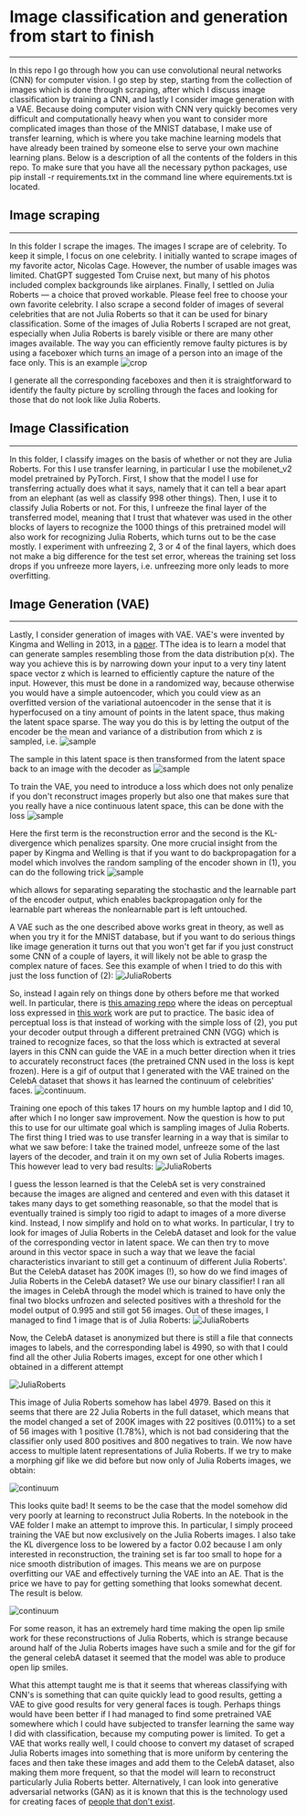 # Image classification and generation from start to finish
---
In this repo I go through how you can use convolutional neural networks (CNN) for computer vision. I go step by step, starting from the collection of images which is done through scraping, after which I discuss image classification by training a CNN, and lastly I consider image generation with a VAE. Because doing computer vision with CNN very quickly becomes very difficult and computationally heavy when you want to consider more complicated images than those of the MNIST database, I make use of transfer learning, which is where you take machine learning models that have already been trained by someone else to serve your own machine learning plans. Below is a description of all the contents of the folders in this repo. To make sure that you have all the necessary python packages, use pip install -r requirements.txt in the command line where equirements.txt is located. 
## Image scraping
---
In this folder I scrape the images. The images I scrape are of celebrity. To keep it simple, I focus on one celebrity. I initially wanted to scrape images of my favorite actor, Nicolas Cage. However, the number of usable images was limited. ChatGPT suggested Tom Cruise next, but many of his photos included complex backgrounds like airplanes. Finally, I settled on Julia Roberts — a choice that proved workable. Please feel free to choose your own favorite celebrity. I also scrape a second folder of images of several celebrities that are not Julia Roberts so that it can be used for binary classification. Some of the images of Julia Roberts I scraped are not great, especially when Julia Roberts is barely visible or there are many other images available. The way you can efficiently remove faulty pictures is by using a faceboxer which turns an image of a person into an image of the face only. This is an example
![crop](scraping/roberts_images/crop/julia_roberts_01.jpg)

I generate all the corresponding faceboxes and then it is straightforward to identify the faulty picture by scrolling through the faces and looking for those that do not look like Julia Roberts. 
## Image Classification
---
In this folder, I classify images on the basis of whether or not they are Julia Roberts. For this I use transfer learning, in particular I use the mobilenet_v2 model pretrained by PyTorch. First, I show that the model I use for transferring actually does what it says, namely that it can tell a bear apart from an elephant (as well as classify 998 other things). Then, I use it to classify Julia Roberts or not. For this, I unfreeze the final layer of the transferred model, meaning that I trust that whatever was used in the other blocks of layers to recognize the 1000 things of this pretrained model will also work for recognizing Julia Roberts, which turns out to be the case mostly. I experiment with unfreezing 2, 3 or 4 of the final layers, which does not make a big difference for the test set error, whereas the training set loss drops if you unfreeze more layers, i.e. unfreezing more only leads to more overfitting.

## Image Generation (VAE)
---
Lastly, I consider generation of images with VAE. VAE's were invented by Kingma and Welling in 2013, in a [paper](https://arxiv.org/abs/1312.6114). TThe idea is to learn a model that can generate samples resembling those from the data distribution p(x). The way you achieve this is by narrowing down your input to a very tiny latent space vector z which is learned to efficiently capture the nature of the input. However, this must be done in a randomized way, because otherwise you would have a simple autoencoder, which you could view as an overfitted version of the variational autoencoder in the sense that it is hyperfocused on a tiny amount of points in the latent space, thus making the latent space sparse. The way you do this is by letting the output of the encoder be the mean and variance of a distribution from which z is sampled, i.e. 
![sample](assets/sample.JPG)

The sample in this latent space is then transformed from the latent space back to an image with the decoder as
![sample](assets/decoder.JPG)

To train the VAE, you need to introduce a loss which does not only penalize if you don't reconstruct images properly but also one that makes sure that you really have a nice continuous latent space, this can be done with the loss
![sample](assets/loss.JPG)

Here the first term is the reconstruction error and the second is the KL-divergence which penalizes sparsity. One more crucial insight from the paper by Kingma and Welling is that if you want to do backpropagation for a model which involves the random sampling of the encoder shown in (1), you can do the following trick
![sample](assets/reparametrize.JPG)

which allows for separating separating the stochastic and the learnable part of the encoder output, which enables backpropagation only for the learnable part whereas the nonlearnable part is left untouched.

A VAE such as the one described above works great in theory, as well as when you try it for the MNIST database, but if you want to do serious things like image generation it turns out that you won't get far if you just construct some CNN of a couple of layers, it will likely not be able to grasp the complex nature of faces. See this example of when I tried to do this with just the loss function of (2):
![JuliaRoberts](results/vae_224_epoch25.png)

So, instead I again rely on things done by others before me that worked well. In particular, there is [this amazing repo](https://github.com/LukeDitria/CNN-VAE/tree/master) where the ideas on perceptual loss expressed in [this work](https://arxiv.org/abs/1610.00291) work are put to practice. The basic idea of perceptual loss is that instead of working with the simple loss of (2), you put your decoder output through a different pretrained CNN (VGG) which is trained to recognize faces, so that the loss which is extracted at several layers in this CNN can guide the VAE in a much better direction when it tries to accurately reconstruct faces (the pretrained CNN used in the loss is kept frozen). Here is a gif of output that I generated with the VAE trained on the CelebA dataset that shows it has learned the continuum of celebrities' faces. 
![continuum](results/morph_roster.gif).

Training one epoch of this takes 17 hours on my humble laptop and I did 10, after which I no longer saw improvement. Now the question is how to put this to use for our ultimate goal which is sampling images of Julia Roberts. The first thing I tried was to use transfer learning in a way that is similar to what we saw before: I take the trained model, unfreeze some of the last layers of the decoder, and train it on my own set of Julia Roberts images. This however lead to very bad results: 
![JuliaRoberts](results/CelebA_64_epoch15.png)

I guess the lesson learned is that the CelebA set is very constrained because the images are aligned and centered and even with this dataset it takes many days to get something reasonable, so that the model that is eventually trained is simply too rigid to adapt to images of a more diverse kind. Instead, I now simplify and hold on to what works. In particular, I try to look for images of Julia Roberts in the CelebA dataset and look for the value of the corresponding vector in latent space. We can then try to move around in this vector space in such a way that we leave the facial characteristics invariant to still get a continuum of different Julia Roberts'. But the CelebA dataset has 200K images (!), so how do we find images of Julia Roberts in the CelebA dataset? We use our binary classifier! I ran all the images in CelebA through the model which is trained to have only the final two blocks unfrozen and selected positives with a threshold for the model output of 0.995 and still got 56 images. Out of these images, I managed to find 1 image that is of Julia Roberts:
![JuliaRoberts](classification/passed_images/030154.jpg)

Now, the CelebA dataset is anonymized but there is still a file that connects images to labels, and the corresponding label is 4990, so with that I could find all the other Julia Roberts images, except for one other which I obtained in a different attempt

![JuliaRoberts](results/122653.jpg)

This image of Julia Roberts somehow has label 4979. Based on this it seems that there are 22 Julia Roberts in the full dataset, which means that the model changed a set of 200K images with 22 positives (0.011%) to a set of 56 images with 1 positive (1.78%), which is not bad considering that the classifier only used 800 positives and 800 negatives to train. We now have access to multiple latent representations of Julia Roberts. If we try to make a morphing gif like we did before but now only of Julia Roberts images, we obtain:

![continuum](results/morph_roster_roberts.gif)

This looks quite bad! It seems to be the case that the model somehow did very poorly at learning to reconstruct Julia Roberts. In the notebook in the VAE folder 
I make an attempt to improve this. In particular, I simply proceed training the VAE but now exclusively on the Julia Roberts images. I also take the KL divergence loss to be lowered by a factor 0.02 because I am only interested in reconstruction, the training set is far too small to hope for a nice smooth distribution of images. This means we are on purpose overfitting our VAE and effectively turning the VAE into an AE. That is the price we have to pay for getting something that looks somewhat decent. The result is below. 

![continuum](results/morph_roster_overtrained.gif)

For some reason, it has an extremely hard time making the open lip smile work for these reconstructions of Julia Roberts, which is strange because around half of the Julia Roberts images have such a smile and for the gif for the general celebA dataset it seemed that the model was able to produce open lip smiles.

What this attempt taught me is that it seems that whereas classifying with CNN's is something that can quite quickly lead to good results, getting a VAE to give good results for very general faces is tough. Perhaps things would have been better if I had managed to find some pretrained VAE somewhere which I could have subjected to transfer learning the same way I did with classification, because my computing power is limited. To get a VAE that works really well, I could choose to convert my dataset of scraped Julia Roberts images into something that is more uniform by centering the faces and then take these images and add them to the CelebA dataset, also making them more frequent, so that the model will learn to reconstruct particularly Julia Roberts better. Alternatively, I can look into generative adversarial networks (GAN) as it is known that this is the technology used for creating faces of [people that don't exist](https://thispersondoesnotexist.com/). 
